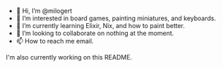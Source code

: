 - 👋 Hi, I’m @milogert
- 🎲 I’m interested in board games, painting miniatures, and keyboards.
- 🌱 I’m currently learning Elixir, Nix, and how to paint better.
- 💞️ I’m looking to collaborate on nothing at the moment.
- 📫 How to reach me email.

I'm also currently working on this README.

<!---
milogert/milogert is a ✨ special ✨ repository because its `README.md` (this file) appears on your GitHub profile.
You can click the Preview link to take a look at your changes.
--->
